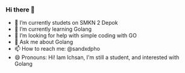 ### Hi there 👋


- 🔭 I’m currently studets on SMKN 2 Depok
- 🌱 I’m currently learning Golang
- 🤔 I’m looking for help with simple coding with GO
- 💬 Ask me about Golang
- 📫 How to reach me: @sandxdpho
- 😄 Pronouns: Hi! Iam Ichsan, I'm still a student, and interested with Golang

<!--
**ichsanputr/ichsanputr** is a ✨ _special_ ✨ repository because its `README.md` (this file) appears on your GitHub profile.

Here are some ideas to get you started:

- 🔭 I’m currently studets on SMKN 2 Depok
- 🌱 I’m currently learning Golang
- 🤔 I’m looking for help with simple coding with GO
- 💬 Ask me about Golang
- 📫 How to reach me: @sandxdpho
- 😄 Pronouns: Hi! Iam Ichsan, I'm still a student, and interested with Golang
